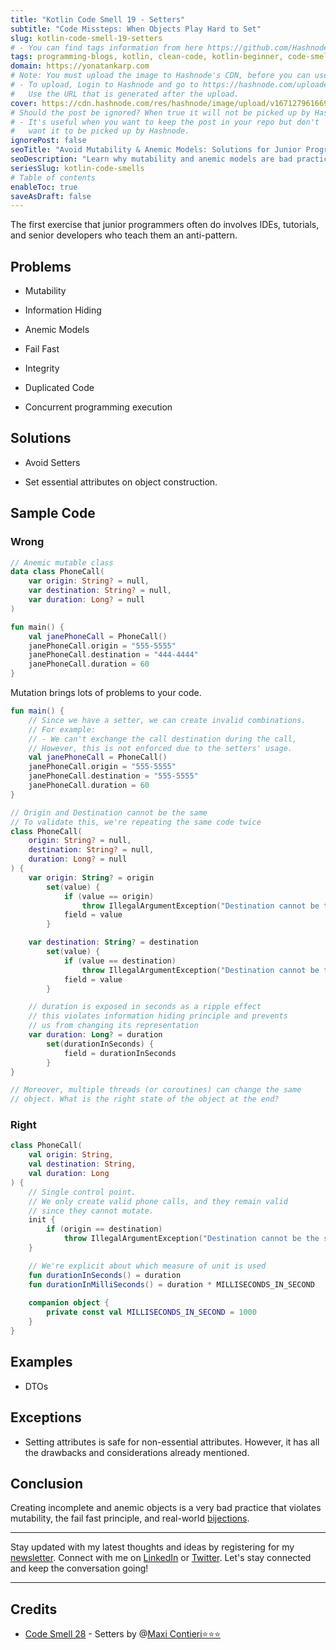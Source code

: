 ```yaml
---
title: "Kotlin Code Smell 19 - Setters"
subtitle: "Code Missteps: When Objects Play Hard to Set"
slug: kotlin-code-smell-19-setters
# - You can find tags information from here https://github.com/Hashnode/support/blob/main/misc/tags.json
tags: programming-blogs, kotlin, clean-code, kotlin-beginner, code-smell-1
domain: https://yonatankarp.com
# Note: You must upload the image to Hashnode's CDN, before you can use it here.
# - To upload, Login to Hashnode and go to https://hashnode.com/uploader
#   Use the URL that is generated after the upload.
cover: https://cdn.hashnode.com/res/hashnode/image/upload/v1671279616694/LhFnczXAn.jpeg
# Should the post be ignored? When true it will not be picked up by Hashnode.
# - It's useful when you want to keep the post in your repo but don't
#   want it to be picked up by Hashnode.
ignorePost: false
seoTitle: "Avoid Mutability & Anemic Models: Solutions for Junior Programmers"
seoDescription: "Learn why mutability and anemic models are bad practices for junior programmers. Explore effective solutions to improve code quality and maintainability."
seriesSlug: kotlin-code-smells
# Table of contents
enableToc: true
saveAsDraft: false
---
```


The first exercise that junior programmers often do involves IDEs, tutorials, and senior developers who teach them an anti-pattern.

## Problems

* Mutability
    
* Information Hiding
    
* Anemic Models
    
* Fail Fast
    
* Integrity
    
* Duplicated Code
    
* Concurrent programming execution
    

## Solutions

* Avoid Setters
    
* Set essential attributes on object construction.
    

## Sample Code

### Wrong

```kotlin
// Anemic mutable class
data class PhoneCall(
    var origin: String? = null,
    var destination: String? = null,
    var duration: Long? = null
)

fun main() {
    val janePhoneCall = PhoneCall()
    janePhoneCall.origin = "555-5555"
    janePhoneCall.destination = "444-4444"
    janePhoneCall.duration = 60
}
```

Mutation brings lots of problems to your code.

```kotlin
fun main() {
    // Since we have a setter, we can create invalid combinations.
    // For example:
    // - We can't exchange the call destination during the call,
    // However, this is not enforced due to the setters' usage.
    val janePhoneCall = PhoneCall()
    janePhoneCall.origin = "555-5555"
    janePhoneCall.destination = "555-5555"
    janePhoneCall.duration = 60
}

// Origin and Destination cannot be the same
// To validate this, we're repeating the same code twice
class PhoneCall(
    origin: String? = null,
    destination: String? = null,
    duration: Long? = null
) {
    var origin: String? = origin
        set(value) {
            if (value == origin)
                throw IllegalArgumentException("Destination cannot be the same as origin")
            field = value
        }

    var destination: String? = destination
        set(value) {
            if (value == destination)
                throw IllegalArgumentException("Destination cannot be the same as origin")
            field = value
        }

    // duration is exposed in seconds as a ripple effect
    // this violates information hiding principle and prevents
    // us from changing its representation
    var duration: Long? = duration
        set(durationInSeconds) {
            field = durationInSeconds
        }
}

// Moreover, multiple threads (or coroutines) can change the same
// object. What is the right state of the object at the end?
```

### Right

```kotlin
class PhoneCall(
    val origin: String,
    val destination: String,
    val duration: Long
) {
    // Single control point.
    // We only create valid phone calls, and they remain valid
    // since they cannot mutate.
    init {
        if (origin == destination)
            throw IllegalArgumentException("Destination cannot be the same as origin")
    }

    // We're explicit about which measure of unit is used
    fun durationInSeconds() = duration
    fun durationInMilliSeconds() = duration * MILLISECONDS_IN_SECOND
    
    companion object {
        private const val MILLISECONDS_IN_SECOND = 1000
    }
}
```

## Examples

* DTOs
    

## Exceptions

* Setting attributes is safe for non-essential attributes. However, it has all the drawbacks and considerations already mentioned.
    

## Conclusion

Creating incomplete and anemic objects is a very bad practice that violates mutability, the fail fast principle, and real-world [bijections](https://maximilianocontieri.com/the-one-and-only-software-design-principle).

---

Stay updated with my latest thoughts and ideas by registering for my [newsletter](https://yonatankarp.com/newsletter). Connect with me on [LinkedIn](https://www.linkedin.com/in/yonatankarp/) or [Twitter](https://twitter.com/yonatan_karp). Let's stay connected and keep the conversation going!

---

## Credits

* [Code Smell 28](https://maximilianocontieri.com/the-one-and-only-software-design-principle) - Setters by @[Maxi Contieri⭐⭐⭐](@mcsee)
